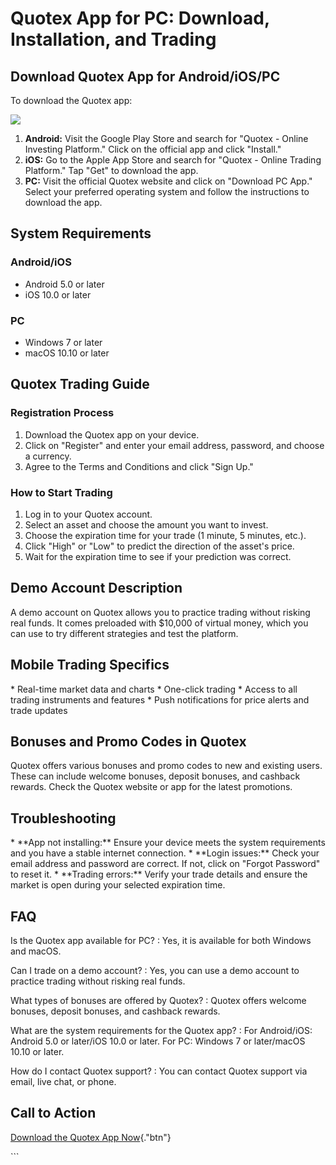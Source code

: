 # Quotex App for PC: Download, Installation, and Trading

## Download Quotex App for Android/iOS/PC

To download the Quotex app:

[![](https://static.quotex.io/files/5_en/300_250.jpg)](https://traff.sbs/brokerqxsignupf)

1.  **Android:** Visit the Google Play Store and search for "Quotex -
    Online Investing Platform." Click on the official app and click
    "Install."
2.  **iOS:** Go to the Apple App Store and search for "Quotex -
    Online Trading Platform." Tap "Get" to download the app.
3.  **PC:** Visit the official Quotex website and click on "Download
    PC App." Select your preferred operating system and follow the
    instructions to download the app.

## System Requirements

### Android/iOS

-   Android 5.0 or later
-   iOS 10.0 or later

### PC

-   Windows 7 or later
-   macOS 10.10 or later

## Quotex Trading Guide

### Registration Process

1.  Download the Quotex app on your device.
2.  Click on "Register" and enter your email address, password,
    and choose a currency.
3.  Agree to the Terms and Conditions and click "Sign Up."

### How to Start Trading

1.  Log in to your Quotex account.
2.  Select an asset and choose the amount you want to invest.
3.  Choose the expiration time for your trade (1 minute, 5 minutes,
    etc.).
4.  Click "High" or "Low" to predict the direction of the
    asset\'s price.
5.  Wait for the expiration time to see if your prediction was correct.

## Demo Account Description

A demo account on Quotex allows you to practice trading without risking
real funds. It comes preloaded with \$10,000 of virtual money, which you
can use to try different strategies and test the platform.

## Mobile Trading Specifics

\* Real-time market data and charts \* One-click trading \* Access to
all trading instruments and features \* Push notifications for price
alerts and trade updates

## Bonuses and Promo Codes in Quotex

Quotex offers various bonuses and promo codes to new and existing users.
These can include welcome bonuses, deposit bonuses, and cashback
rewards. Check the Quotex website or app for the latest promotions.

## Troubleshooting

\* \*\*App not installing:\*\* Ensure your device meets the system
requirements and you have a stable internet connection. \* \*\*Login
issues:\*\* Check your email address and password are correct. If not,
click on "Forgot Password" to reset it. \* \*\*Trading errors:\*\*
Verify your trade details and ensure the market is open during your
selected expiration time.

## FAQ

Is the Quotex app available for PC?
:   Yes, it is available for both Windows and macOS.

Can I trade on a demo account?
:   Yes, you can use a demo account to practice trading without risking
    real funds.

What types of bonuses are offered by Quotex?
:   Quotex offers welcome bonuses, deposit bonuses, and cashback
    rewards.

What are the system requirements for the Quotex app?
:   For Android/iOS: Android 5.0 or later/iOS 10.0 or later. For PC:
    Windows 7 or later/macOS 10.10 or later.

How do I contact Quotex support?
:   You can contact Quotex support via email, live chat, or phone.

## Call to Action

[Download the Quotex App
Now](\%22https://traff.sbs/quotexonelink\%22){."btn"}

\`\`\`


